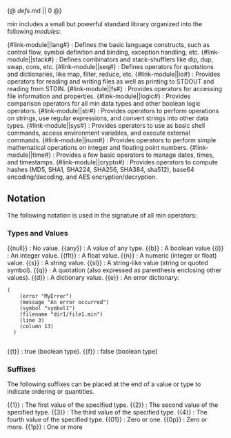 {@ _defs_.md || 0 @}

min includes a small but powerful standard library organized into the following _modules_:

{#link-module||lang#}
: Defines the basic language constructs, such as control flow, symbol definition and binding, exception handling,  etc.
{#link-module||stack#}
: Defines combinators and stack-shufflers like dip, dup, swap, cons, etc.
{#link-module||seq#}
: Defines operators for quotations and dictionaries, like map, filter, reduce, etc.
{#link-module||io#}
: Provides operators for reading and writing files as well as printing to STDOUT and reading from STDIN.
{#link-module||fs#}
: Provides operators for accessing file information and properties. 
{#link-module||logic#}
: Provides comparison operators for all min data types and other boolean logic operators.
{#link-module||str#}
: Provides operators to perform operations on strings, use regular expressions, and convert strings into other data types.
{#link-module||sys#}
: Provides operators to use as basic shell commands, access environment variables, and execute external commands.
{#link-module||num#}
: Provides operators to perform simple mathematical operations on integer and floating point numbers.
{#link-module||time#}
: Provides a few basic operators to manage dates, times, and timestamps.
{#link-module||crypto#}
: Provides operators to compute hashes (MD5, SHA1, SHA224, SHA256, SHA384, sha512), base64 encoding/decoding, and AES encryption/decryption.

## Notation

The following notation is used in the signature of all min operators:

### Types and Values

{{null}}
: No value.
{{any}}
: A value of any type.
{{b}}
: A boolean value
{{i}}
: An integer value.
{{flt}}
: A float value.
{{n}}
: A numeric (integer or float) value.
{{s}}
: A string value.
{{sl}}
: A string-like value (string or quoted symbol).
{{q}}
: A quotation (also expressed as parenthesis enclosing other values).
{{d}}
: A dictionary value.
{{e}}
: An error dictionary:
  <pre><code>(
    (error "MyError")
    (message "An error occurred")
    (symbol "symbol1")
    (filename "dir1/file1.min")
    (line 3)
    (column 13)
  )
  </code></pre>
{{t}}
: true (boolean type).
{{f}}
: false (boolean type)

### Suffixes

The following suffixes can be placed at the end of a value or type to indicate ordering or quantities.

{{1}}
: The first value of the specified type.
{{2}}
: The second value of the specified type.
{{3}}
: The third value of the specified type.
{{4}}
: The fourth value of the specified type.
{{01}}
: Zero or one.
{{0p}}
: Zero or more.
{{1p}}
: One or more
